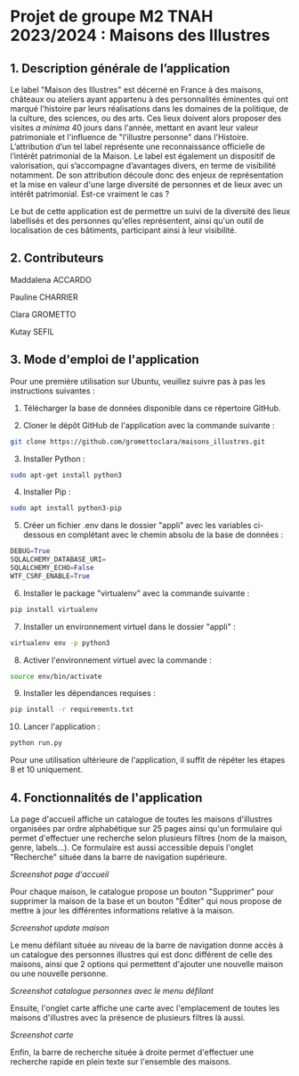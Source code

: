 # Projet de groupe M2 TNAH 2023/2024 : Maisons des Illustres

## 1. Description générale de l’application

Le label "Maison des Illustres" est décerné en France à des maisons, châteaux ou ateliers ayant appartenu à des personnalités éminentes qui ont marqué l'histoire par leurs réalisations dans les domaines de la politique, de la culture, des sciences, ou des arts. Ces lieux doivent alors proposer des visites *a minima* 40 jours dans l'année, mettant en avant leur valeur patrimoniale et l'influence de "l'illustre personne" dans l'Histoire. L’attribution d’un tel label représente une reconnaissance officielle de l’intérêt patrimonial de la Maison. Le label est également un dispositif de valorisation, qui s’accompagne d’avantages divers, en terme de visibilité notamment. De son attribution découle donc des enjeux de représentation et la mise en valeur d'une large diversité de personnes et de lieux avec un intérêt patrimonial. Est-ce vraiment le cas ? 

Le but de cette application est de permettre un suivi de la diversité des lieux labellisés et des personnes qu'elles représentent, ainsi qu'un outil de localisation de ces bâtiments, participant ainsi à leur visibilité.

## 2. Contributeurs

Maddalena ACCARDO

Pauline CHARRIER

Clara GROMETTO

Kutay SEFIL

## 3. Mode d'emploi de l'application 

Pour une première utilisation sur Ubuntu, veuillez suivre pas à pas les instructions suivantes :

1. Télécharger la base de données disponible dans ce répertoire GitHub. 

2. Cloner le dépôt GitHub de l'application avec la commande suivante : 
```bash
git clone https://github.com/gromettoclara/maisons_illustres.git
```
   
3.  Installer Python :
```bash
sudo apt-get install python3
```

4. Installer Pip :
 ```bash
sudo apt install python3-pip
```

5. Créer un fichier .env dans le dossier "appli" avec les variables ci-dessous en complétant avec le chemin absolu de la base de données : 
```Python
DEBUG=True
SQLALCHEMY_DATABASE_URI=
SQLALCHEMY_ECHO=False
WTF_CSRF_ENABLE=True
```

6. Installer le package "virtualenv" avec la commande suivante :
```bash
pip install virtualenv
```

7. Installer un environnement virtuel dans le dossier "appli" :
```bash
virtualenv env -p python3
```

8. Activer l'environnement virtuel avec la commande : 
```bash
source env/bin/activate
```

9. Installer les dépendances requises : 
```bash
pip install -r requirements.txt
```

10. Lancer l'application :
```bash
python run.py
```

Pour une utilisation ultérieure de l'application, il suffit de répéter les étapes 8 et 10 uniquement.

## 4. Fonctionnalités de l'application

La page d'accueil affiche un catalogue de toutes les maisons d'illustres organisées par ordre alphabétique sur 25 pages ainsi qu'un formulaire qui permet d'effectuer une recherche selon plusieurs filtres (nom de la maison, genre, labels...). Ce formulaire est aussi accessible depuis l'onglet "Recherche" située dans la barre de navigation supérieure.

*Screenshot page d'accueil*

Pour chaque maison, le catalogue propose un bouton "Supprimer" pour supprimer la maison de la base et un bouton "Éditer" qui nous propose de mettre à jour les différentes informations relative à la maison.

*Screenshot update maison*

Le menu défilant située au niveau de la barre de navigation donne accès à un catalogue des personnes illustres qui est donc différent de celle des maisons, ainsi que 2 options qui permettent d'ajouter une nouvelle maison ou une nouvelle personne.

*Screenshot catalogue personnes avec le menu défilant*

Ensuite, l'onglet carte affiche une carte avec l'emplacement de toutes les maisons d'illustres avec la présence de plusieurs filtres là aussi.

*Screenshot carte*

Enfin, la barre de recherche située à droite permet d'effectuer une recherche rapide en plein texte sur l'ensemble des maisons.



